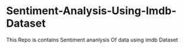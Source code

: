 # Sentiment-Analysis-Using-Imdb-Dataset
This Repo is contains Sentiment ananlysis Of data using imdb Dataset

